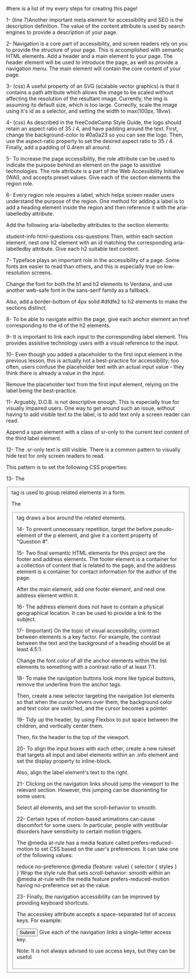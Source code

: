 #here is a list of my every steps for creating this page!

1-
(line 7)Another important meta element for accessibility and SEO is 
the description definition. The value of the content attribute is used 
by search engines to provide a description of your page.

2-
Navigation is a core part of accessibility, and screen readers rely on you to provide the structure of your page. This is accomplished with semantic HTML elements.
Add a header and a main element to your page.
The header element will be used to introduce the page, as well as provide a navigation menu.
The main element will contain the core content of your page.

3-
(css)
A useful property of an SVG (scalable vector graphics) is that it contains a path attribute which allows the image to be scaled without affecting the resolution of the resultant image.
Currently, the img is assuming its default size, which is too large. Correctly, scale the image using it's id as a selector, and setting the width to max(100px, 18vw).

4-
(css)
As described in the freeCodeCamp Style Guide, the logo should retain an aspect ratio of 35 / 4, and have padding around the text.
First, change the background-color to #0a0a23 so you can see the logo. Then, use the aspect-ratio property to set the desired aspect ratio to 35 / 4. Finally, add a padding of 0.4rem all around.

5-
To increase the page accessibility, the role attribute can be used to indicate the purpose behind an element on the page to assistive technologies. The role attribute is a part of the Web Accessibility Initiative (WAI), and accepts preset values.
Give each of the section elements the region role.

6-
Every region role requires a label, which helps screen reader users understand the purpose of the region. One method for adding a label is to add a heading element inside the region and then reference it with the aria-labelledby attribute.

Add the following aria-labelledby attributes to the section elements:

student-info
html-questions
css-questions
Then, within each section element, nest one h2 element with an id matching the corresponding aria-labelledby attribute. Give each h2 suitable text content.

7-
Typeface plays an important role in the accessibility of a page. Some fonts are easier to read than others, and this is especially true on low-resolution screens.

Change the font for both the h1 and h2 elements to Verdana, and use another web-safe font in the sans-serif family as a fallback.

Also, add a border-bottom of 4px solid #dfdfe2 to h2 elements to make the sections distinct.

8-
To be able to navigate within the page, give each anchor element an href corresponding to the id of the h2 elements.

9-
It is important to link each input to the corresponding label element. This provides assistive technology users with a visual reference to the input.

10-
Even though you added a placeholder to the first input element in the previous lesson, this is actually not a best-practice for accessibility; too often, users confuse the placeholder text with an actual input value - they think there is already a value in the input.

Remove the placeholder text from the first input element, relying on the label being the best-practice.

11-
Arguably, D.O.B. is not descriptive enough. This is especially true for visually impaired users. One way to get around such an issue, without having to add visible text to the label, is to add text only a screen reader can read.

Append a span element with a class of sr-only to the current text content of the third label element.

12-
The .sr-only text is still visible. There is a common pattern to visually hide text for only screen readers to read.

This pattern is to set the following CSS properties:

13-
The <fieldset> tag is used to group related elements in a form.

The <fieldset> tag draws a box around the related elements.

14-
To prevent unnecessary repetition, target the before pseudo-element of the p element, and give it a content property of "Question #".

15-
Two final semantic HTML elements for this project are the footer and address elements. The footer element is a container for a collection of content that is related to the page, and the address element is a container for contact information for the author of the page.

After the main element, add one footer element, and nest one address element within it.

16-
The address element does not have to contain a physical geographical location. It can be used to provide a link to the subject.

17- (Important)
On the topic of visual accessibility, contrast between elements is a key factor. For example, the contrast between the text and the background of a heading should be at least 4.5:1.

Change the font color of all the anchor elements within the list elements to something with a contrast ratio of at least 7:1.

18-
To make the navigation buttons look more like typical buttons, remove the underline from the anchor tags.

Then, create a new selector targeting the navigation list elements so that when the cursor hovers over them, the background color and text color are switched, and the cursor becomes a pointer.

19-
Tidy up the header, by using Flexbox to put space between the children, and vertically center them.

Then, fix the header to the top of the viewport.

20-
To align the input boxes with each other, create a new ruleset that targets all input and label elements within an .info element and set the display property to inline-block.

Also, align the label element's text to the right.

21-
Clicking on the navigation links should jump the viewport to the relevant section. However, this jumping can be disorienting for some users.

Select all elements, and set the scroll-behavior to smooth.

22-
Certain types of motion-based animations can cause discomfort for some users. In particular, people with vestibular disorders have sensitivity to certain motion triggers.

The @media at-rule has a media feature called prefers-reduced-motion to set CSS based on the user's preferences. It can take one of the following values:

reduce
no-preference
@media (feature: value) {
  selector {
    styles
  }
}
Wrap the style rule that sets scroll-behavior: smooth within an @media at-rule with the media feature prefers-reduced-motion having no-preference set as the value.

23-
Finally, the navigation accessibility can be improved by providing keyboard shortcuts.

The accesskey attribute accepts a space-separated list of access keys. For example:

<button type="submit" accesskey="s">Submit</button>
Give each of the navigation links a single-letter access key.

Note: It is not always advised to use access keys, but they can be useful
